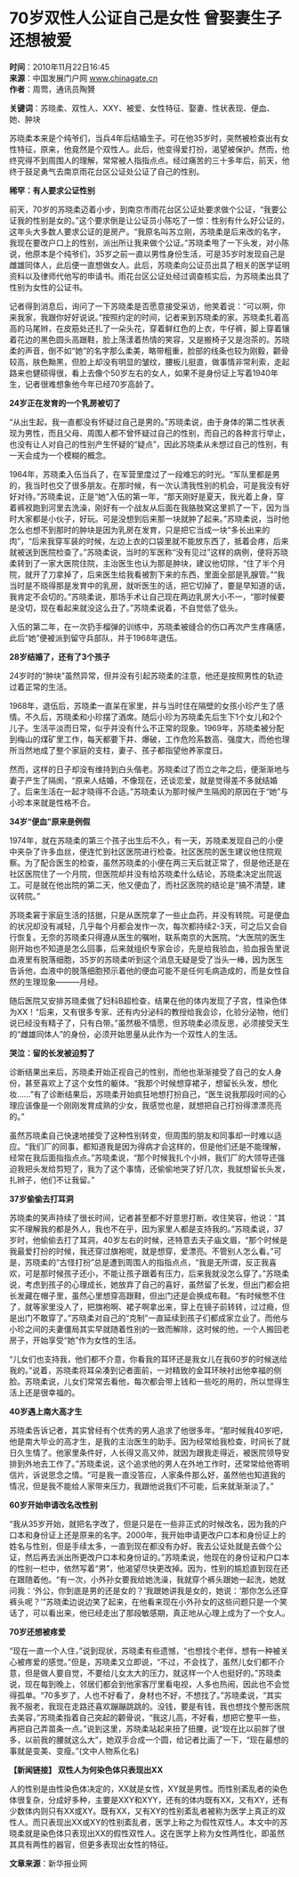 # 70岁双性人公证自己是女性 曾娶妻生子还想被爱

**时间**：2010年11月22日16:45  
**来源**：中国发展门户网 www.chinagate.cn  
**作者**：周莺，通讯员陶贇

**关键词**：苏晓柔、双性人、XXY、被爱、女性特征、娶妻、性状表现、便血、她、肿块

苏晓柔本来是个纯爷们，当兵4年后结婚生子。可在他35岁时，突然被检查出有女性特征，原来，他竟然是个双性人。此后，他变得爱打扮，渴望被保护。然而，他终究得不到周围人的理解，常常被人指指点点。经过痛苦的三十多年后，前天，他终于鼓足勇气去南京雨花台区公证处公证了自己的性别。

**稀罕：有人要求公证性别**

前天，70岁的苏晓柔迈着小步，到南京市雨花台区公证处要求做个公证，“我要公证我的性别是女的。”这个要求倒是让公证员小陈吃了一惊：性别有什么好公证的，这年头大多数人要求公证的是房产。“我原名叫苏立刚，苏晓柔是后来改的名字，我现在要改户口上的性别，派出所让我来做个公证。”苏晓柔甩了一下头发，对小陈说，他原本是个纯爷们，35岁之前一直以男性身份生活，可是35岁时发现自己是雌雄同体人，此后便一直想做女人。此后，苏晓柔向公证员出具了相关的医学证明资料以及律师代他写的申请书。雨花台区公证处经过调查核实后，为苏晓柔出具了性别为女性的公证书。

记者得到消息后，询问了一下苏晓柔是否愿意接受采访，他笑着说：“可以啊，你来我家，我跟你好好说说。”按照约定的时间，记者来到苏晓柔的家。苏晓柔扎着高高的马尾辫，在皮筋处还扎了一朵头花，穿着鲜红色的上衣，牛仔裤，脚上穿着镶着花边的黑色圆头高跟鞋，脸上荡漾着热情的笑容，又是搬椅子又是泡茶的。苏晓柔的声音，倒不如“她”的名字那么柔美，略带粗重，脸部的线条也较为刚毅，颧骨较高，肤色黝黑，但脸上却没有明显的皱纹，腰板儿挺直，做事情非常利索，走起路来也健硕得很，看上去像个50岁左右的女人，如果不是身份证上写着1940年生，记者很难想象他今年已经70岁高龄了。

**24岁正在发育的一个乳房被切了**

“从出生起，我一直都没有怀疑过自己是男的。”苏晓柔说，由于身体的第二性状表现为男性，而且父母、周围人都不曾怀疑过自己的性别，而自己的各种言行举止，也没有让人对自己的性别产生怀疑的“疑点”，因此苏晓柔从未想过自己的性别，有一天会成为一个模糊的概念。

1964年，苏晓柔入伍当兵了，在军营里度过了一段难忘的时光。“军队里都是男的，我当时也交了很多朋友。在那时候，有一次认清我性别的机会，可是我没有好好对待。”苏晓柔说，正是“她”入伍的第一年，“那天刚好是夏天，我光着上身，穿着裤衩跑到河里去洗澡，刚好有一个战友从后面在我胳肢窝这里抓了一下，因为当时大家都是小伙子，好玩。可是没想到后来那一块就肿了起来。”苏晓柔说，当时他怎么也想不到那时的肿块是因为乳房在发育，只是把它当成一块“多长出来的肉”，“后来我穿军装的时候，左边上衣的口袋里就不能放东西了，抵着会疼，后来就被送到医院检查了。”苏晓柔说，当时的军医称“没有见过”这样的病例，便将苏晓柔转到了一家大医院住院，主治医生也认为那是肿块，建议他切除，“住了半个月院，就开了刀拿掉了，后来医生给我看被割下来的东西，里面全部是乳腺管。”“我当时是不晓得那是发育中的乳房，就听医生的话，把它切掉了，要是早知道的话，我肯定不会切的。”苏晓柔说，那场手术让自己现在两边乳房大小不一，“那时候要是没切，现在看起来就没这么丑了。”苏晓柔说着，不自觉低了低头。

入伍的第二年，在一次扔手榴弹的训练中，苏晓柔被缝合的伤口再次产生疼痛感，此后“她”便被派到留守兵部队，并于1968年退伍。

**28岁结婚了，还有了3个孩子**

24岁时的“肿块”虽然异常，但并没有引起苏晓柔的注意，他还是按照男性的轨迹过着正常的生活。

1968年，退伍后，苏晓柔一直呆在家里，并与当时住在隔壁的女孩小珍产生了感情。不久后，苏晓柔和小珍摆了酒席。随后小珍为苏晓柔先后生下1个女儿和2个儿子。生活平淡而日常，似乎并没有什么不正常的现象。1969年，苏晓柔被分配到梅山的煤矿里工作，每天都要下井、爆破，工作危险系数高、强度大，而他也理所当然地成了整个家庭的支柱，妻子、孩子都指望他养家度日。

然而，这样的日子却没有维持到白头偕老。苏晓柔过了而立之年之后，便渐渐地与妻子产生了隔阂，“原来人结婚，不像现在，还谈恋爱，就是觉得差不多就结婚了。后来生活在一起才晓得不合适。”苏晓柔认为那时候产生隔阂的原因在于“她”与小珍本来就是性格不合。

**34岁“便血”原来是例假**

1974年，就在苏晓柔的第三个孩子出生后不久，有一天，苏晓柔发现自己的小便中夹杂了许多血丝，便连忙到社区医院进行检查。社区医院的医生建议他住院观察。为了配合医生的检查，虽然苏晓柔的小便在两三天后就正常了，但是他还是在社区医院住了一个月院，但医院却并没有给苏晓柔什么结论，苏晓柔决定出院返工。可是就在他出院的第二天，他又便血了，而社区医院的结论是“搞不清楚，建议转院。”

苏晓柔窘于家庭生活的拮据，只是从医院拿了一些止血药，并没有转院。可是便血的状况却没有减轻，几乎每个月都会发作一次，每次都持续2-3天，可之后又会自行恢复。无奈的苏晓柔只得遵从医生的嘱咐，联系南京的大医院。“大医院的医生刚开始也不知道是怎么回事，后来就组织专家会诊，先是给我验血，验血报告里说血液里有脱落细胞，35岁的苏晓柔听到这个消息无疑是受了当头一棒，因为医生告诉他，血液中的脱落细胞预示着他的便血可能不是任何毛病造成的，而是女性自然的生理现象———月经。

随后医院又安排苏晓柔做了妇科B超检查，结果在他的体内发现了子宫，性染色体为XX！“后来，又有很多专家、还有内分泌科的教授给我会诊，化验分泌物，他们说已经没有精子了，只有白带。”虽然极不情愿，但苏晓柔必须反思，必须接受天生的“雌雄同体人”的身份，必须开始思量从此作为一个双性人的生活。

**哭泣：留的长发被迫剪了**

诊断结果出来后，苏晓柔开始正视自己的性别，而他也渐渐接受了自己的女人身份，甚至喜欢上了这个女性的躯体。“我那个时候想穿裙子，想留长头发，想化妆……”有了诊断结果后，苏晓柔开始疯狂地想打扮自己，“医生说我那段时间的心理应该像是一个刚刚发育成熟的少女，我感觉也是，就想把自己打扮得漂漂亮亮的。”

虽然苏晓柔自己快速地接受了这种性别转变，但周围的朋友和同事却一时难以适应。“我们厂的同事，都知道我是因为得病才会这样的，但是他们还是不能理解，经常在我后面指指点点。”苏晓柔说，“那个时候我扎个小辫，我们厂的大领导还强迫我把头发给剪短了，我为了这个事情，还偷偷地哭了好几次，我就想留长头发，扎辫子，他们不让我留。”

**37岁偷偷去打耳洞**

苏晓柔的笑声持续了很长时间，记者甚至都不好意思打断。收住笑容，他说：“其实不理解我的都是外人，我也不在乎，因为家里人都是支持我的。”苏晓柔说，37岁时，他偷偷去打了耳洞，40岁左右的时候，还特意去夫子庙文眉，“那个时候是我最爱打扮的时候，我还穿过旗袍呢，就是想穿，爱漂亮。不管别人怎么看。”可是，苏晓柔的“古怪打扮”总是遭到周围人的指指点点，“我是无所谓，反正我喜欢，可是那时候孩子还小，不能让孩子跟着有压力，后来我就没怎么穿了。”苏晓柔说，考虑到孩子的心理成长，她放弃了自己的喜好，虽然留了长发，但出门都会把长发藏在帽子里，虽然心里想穿高跟鞋，但出门还是会换成布鞋。“有时候憋不住了，就等家里没人了，把旗袍啊、裙子啊拿出来，穿上在镜子前转转，过过瘾，但是出门不敢穿了。”苏晓柔对自己的“克制”一直延续到孩子们都成家立业了。而他与小珍之间的夫妻僵局其实早就随着性别的一致而解除，这时候的他，一个人搬回老房子，开始享受“她”作为女性的生活。

“儿女们也支持我，他们都不介意，你看我的耳环还是我女儿在我60岁的时候送给我的。”说着，苏晓柔将耳朵凑到记者面前，一对精致的金耳环映衬出他幸福的侧脸。苏晓柔说，儿女们常常去看他，每次都会带上钱和一些吃的用的，所以觉得生活上还是很幸福的。

**40岁遇上南大高才生**

苏晓柔告诉记者，其实曾经有个优秀的男人追求了他很多年。“那时候我40岁吧，他是南大毕业的高才生，是我的主治医生的助手。因为经常给我检查，时间长了就日久生情了。他家里条件好，人长得又高又帅，就因为跟我走得近，被医院领导安排到外地去工作了。”苏晓柔说，这个追求他的男人在外地工作时，还常常给他寄明信片，诉说思念之情。“可是我一直没答应，人家条件那么好，虽然他也知道我的情况，但是我不能给人家带来压力，我跟他说我们不可能，后来就渐渐淡了。”

**60岁开始申请改名改性别**

“我从35岁开始，就把名字改了，但是只是在一些非正式的时候改名，因为我的户口本和身份证上还是原来的名字。2000年，我开始申请更改户口本和身份证上的姓名与性别，但是手续太多，一直到现在都没有办好。我去公证处就是去做个公证，然后再去派出所更改户口本和身份证的。”苏晓柔说，他现在的身份证和户口本的性别一栏中，依然写着“男”，他渴望尽快更改掉。因为，性别的尴尬直到现在还在跟随着他。“有一次，小外孙女要我给她洗澡，我就穿个裤头跟她一起洗，她就问我：‘外公，你到底是男的还是女的？’我跟她讲我是女的，她说：‘那你怎么还穿裤头呢？’”苏晓柔边说边笑了起来，在他看来现在小外孙女的这些问题只是一个笑话了，可以看出来，他已经走出了那段敏感期，真正地从心理上成为了一个女人。

**70岁还想被疼爱**

“现在一直一个人住，”说到现状，苏晓柔有些遗憾，“也想找个老伴，想有一种被关心被疼爱的感觉。”但是，苏晓柔又立即说，“不过，不会找了，虽然儿女们都不介意，但是做人要自觉，不要给儿女太大的压力，就这样一个人也挺好的。”苏晓柔说，现在每到晚上，邻居们都会到他家客厅里看电视，人多也热闹，因此也不会觉得孤单。“70多岁了，人也不好看了，身材也不好，不想找了。”苏晓柔说，“其实我不服老，我现在走路还喜欢蹦蹦跳跳的。没钱，要是有钱，我也想找个整形医院去美容，”苏晓柔指着自己突起的颧骨说，“我这儿高，不好看，想把它整平一些，再把自己弄苗条一点。”说到这里，苏晓柔站起来扭了扭腰，说“现在比以前胖了很多，以前我的腰就这么大”，她双手合成一个圆，给记者比画了一下，“现在最想的事就是变美、变瘦。”(文中人物系化名)

**【新闻链接】 双性人为何染色体只表现出XX**

人的性别是由性染色体决定的，XX就是女性，XY就是男性。而性别紊乱者的染色体很复杂，分成好多种，主要是XXY和XYY，还有的体内既有XX，又有XY，还有少数体内则只有XX或XY。既有XX，又有XY的性别紊乱者被称为医学上真正的双性人。而只表现出XX或XY的性别紊乱者，医学上称之为假性双性人。本文中的苏晓柔就是染色体只表现出XX的假性双性人。这在医学上称为女性两性化，即虽然其具有两性的器官，但更多表现出女性的特征。

**文章来源**：新华报业网